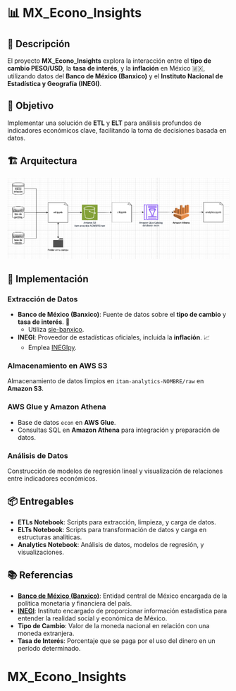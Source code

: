 # 📊 MX_Econo_Insights

## 📝 Descripción

El proyecto **MX_Econo_Insights** explora la interacción entre el **tipo de cambio PESO/USD**, la **tasa de interés**, y la **inflación** en México 🇲🇽, utilizando datos del **Banco de México (Banxico)** y el **Instituto Nacional de Estadística y Geografía (INEGI)**.

## 🎯 Objetivo

Implementar una solución de **ETL** y **ELT** para análisis profundos de indicadores económicos clave, facilitando la toma de decisiones basada en datos.

## 🏗 Arquitectura

![Arquitectura del Proyecto](Images/Arquitectura.png)

## 🚀 Implementación

### Extracción de Datos

- **Banco de México (Banxico)**: Fuente de datos sobre el **tipo de cambio** y **tasa de interés**. 🏦
  - Utiliza [sie-banxico](https://pypi.org/project/sie-banxico/).
- **INEGI**: Proveedor de estadísticas oficiales, incluida la **inflación**. 📈
  - Emplea [INEGIpy](https://pypi.org/project/INEGIpy/).

### Almacenamiento en AWS S3

Almacenamiento de datos limpios en `itam-analytics-NOMBRE/raw` en **Amazon S3**.

### AWS Glue y Amazon Athena

- Base de datos `econ` en **AWS Glue**.
- Consultas SQL en **Amazon Athena** para integración y preparación de datos.

### Análisis de Datos

Construcción de modelos de regresión lineal y visualización de relaciones entre indicadores económicos.

## 📦 Entregables

- **ETLs Notebook**: Scripts para extracción, limpieza, y carga de datos.
- **ELTs Notebook**: Scripts para transformación de datos y carga en estructuras analíticas.
- **Analytics Notebook**: Análisis de datos, modelos de regresión, y visualizaciones.

## 📚 Referencias

- **[Banco de México (Banxico)](https://www.banxico.org.mx/)**: Entidad central de México encargada de la política monetaria y financiera del país.
- **[INEGI](https://www.inegi.org.mx/)**: Instituto encargado de proporcionar información estadística para entender la realidad social y económica de México.
- **Tipo de Cambio**: Valor de la moneda nacional en relación con una moneda extranjera.
- **Tasa de Interés**: Porcentaje que se paga por el uso del dinero en un período determinado.

# MX_Econo_Insights
